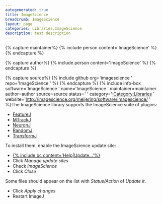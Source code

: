 ```yaml
---
autogenerated: true
title: ImageScience
breadcrumb: ImageScience
layout: page
categories: Libraries,ImageScience
description: test description
---
```



{% capture maintainer%}
{% include person content='ImageScience' %}
{% endcapture %}

{% capture author%}
{% include person content='ImageScience' %}
{% endcapture %}

{% capture source%}
{% include github org='imagescience ' repo='ImageScience ' %}
{% endcapture %}
{% include info-box software='ImageScience ' name='ImageScience ' maintainer=maintainer author=author source=source status=' ' category='[:Category:Libraries](_Category_Libraries ) ' website='http://imagescience.org/meijering/software/imagescience/ ' %}The ImageScience library supports the ImageScience suite of plugins:

  - [FeatureJ](FeatureJ )
  - [MTrackJ](MTrackJ )
  - [NeuronJ](NeuronJ )
  - [RandomJ](RandomJ )
  - [TransformJ](TransformJ )

To install them, enable the ImageScience update site:

  - [{% include bc content='Help|Update...'%}](Update_Sites )
  - Click *Manage update sites*
  - Check *ImageScience*
  - Click *Close*

Some files should appear on the list with *Status/Action* of *Update it*.

  - Click *Apply changes*
  - Restart ImageJ

 
